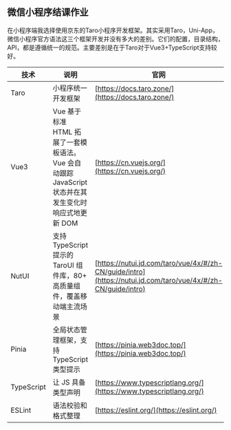 ## 微信小程序结课作业

在小程序端我选择使用京东的Taro小程序开发框架。其实采用Taro，Uni-App，微信小程序官方语法这三个框架开发并没有多大的差别。它们的配置，目录结构，API，都是遵循统一的规范。主要差别是在于Taro对于Vue3+TypeScript支持较好。

| 技术         | 说明                                                                                   | 官网                                        |
|--------------|----------------------------------------------------------------------------------------|--------------------------------------------|
| Taro         | 小程序统一开发框架                                                                     | [https://docs.taro.zone/](https://docs.taro.zone/) |
| Vue3         | Vue 基于标准 HTML 拓展了一套模板语法。Vue 会自动跟踪 JavaScript 状态并在其发生变化时响应式地更新 DOM | [https://cn.vuejs.org/](https://cn.vuejs.org/) |
| NutUI        | 支持 TypeScript 提示的 TaroUI 组件库，80+ 高质量组件，覆盖移动端主流场景                   | [https://nutui.jd.com/taro/vue/4x/#/zh-CN/guide/intro](https://nutui.jd.com/taro/vue/4x/#/zh-CN/guide/intro) |
| Pinia        | 全局状态管理框架，支持 TypeScript 类型提示                                              | [https://pinia.web3doc.top/](https://pinia.web3doc.top/) |
| TypeScript   | 让 JS 具备类型声明                                                                     | [https://www.typescriptlang.org/](https://www.typescriptlang.org/) |
| ESLint       | 语法校验和格式整理                                                                     | [https://eslint.org/](https://eslint.org/) |

